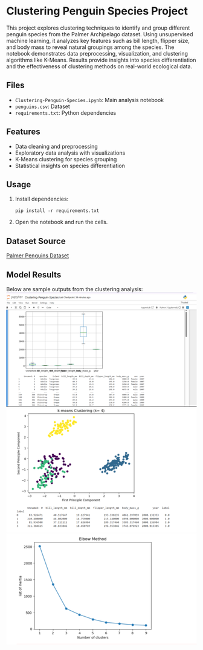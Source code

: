 # Clustering Penguin Species Project

This project explores clustering techniques to identify and group different penguin species from the Palmer Archipelago dataset. Using unsupervised machine learning, it analyzes key features such as bill length, flipper size, and body mass to reveal natural groupings among the species. The notebook demonstrates data preprocessing, visualization, and clustering algorithms like K-Means. Results provide insights into species differentiation and the effectiveness of clustering methods on real-world ecological data.

## Files
- `Clustering-Penguin-Species.ipynb`: Main analysis notebook
- `penguins.csv`: Dataset
- `requirements.txt`: Python dependencies

## Features
-  Data cleaning and preprocessing
-  Exploratory data analysis with visualizations
-  K-Means clustering for species grouping
-  Statistical insights on species differentiation

## Usage
1. Install dependencies:
   ```
   pip install -r requirements.txt
   ```
2. Open the notebook and run the cells.

## Dataset Source
[Palmer Penguins Dataset](https://github.com/allisonhorst/palmerpenguins)


## Model Results
Below are sample outputs from the clustering analysis:
![alt text](features.png) ![alt text](kmeans.png) ![alt text](Elbow.png)



